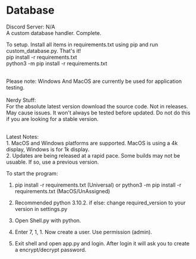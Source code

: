 # Database
Discord Server: N/A
<br>A custom database handler. Complete.

To setup. Install all items in requirements.txt using pip and run custom_database.py. That's it!
<br>pip install -r requirements.txt
<br>python3 -m pip install -r requirements.txt

<br>Please note: Windows And MacOS are currently be used for application testing.
<br><br>Nerdy Stuff:<br>For the absolute latest version download the source code. Not in releases. May cause issues. It won't always be tested before updated. Do not do this if you are looking for a stable version.

<br>Latest Notes:<br>1. MacOS and Windows platforms are supported. MacOS is using a 4k display, Windows is for 1k display.
<br>2. Updates are being released at a rapid pace. Some builds may not be usuable. If so, use a previous version.

To start the program:
1. pip install -r requirements.txt (Universal) or python3 -m pip install -r requirements.txt (MacOS/UnAssigned)

2. Recommended python 3.10.2. if else: change required_version to your version in settings.py

3. Open Shell.py with python.

4. Enter 7, 1, 1. Now create a user. Use permission (admin).

5. Exit shell and open app.py and login. After login it will ask you to create a encrypt/decrypt password.
